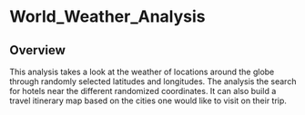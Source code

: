 # World_Weather_Analysis
## Overview
This analysis takes a look at the weather of locations around the globe through randomly selected latitudes and longitudes. The analysis the search for hotels near the different randomized coordinates. It can also build a travel itinerary map based on the cities one would like to visit on their trip.